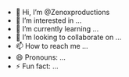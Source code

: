 - 👋 Hi, I’m @Zenoxproductions
- 👀 I’m interested in ...
- 🌱 I’m currently learning ...
- 💞️ I’m looking to collaborate on ...
- 📫 How to reach me ...
- 😄 Pronouns: ...
- ⚡ Fun fact: ...

<!---
Zenoxproductions/Zenoxproductions is a ✨ special ✨ repository because its `README.md` (this file) appears on your GitHub profile.
You can click the Preview link to take a look at your changes.
--->
